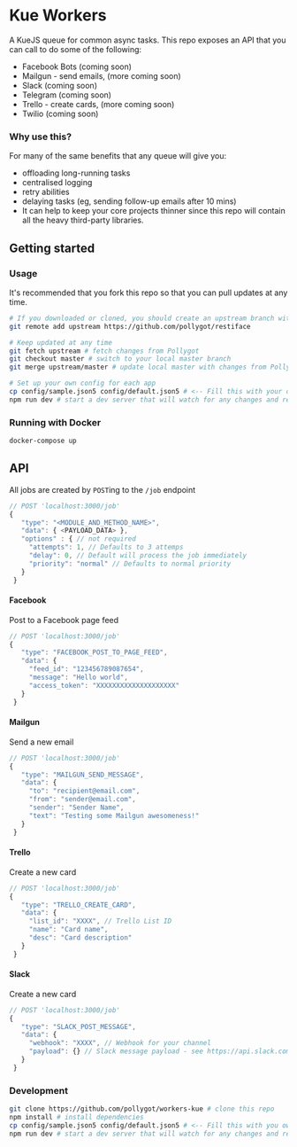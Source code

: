 # Kue Workers

A KueJS queue for common async tasks. This repo exposes an API that you can call to do some of the following:

- Facebook Bots (coming soon)
- Mailgun - send emails, (more coming soon)
- Slack (coming soon)
- Telegram (coming soon)
- Trello - create cards, (more coming soon)
- Twilio (coming soon)

### Why use this?

For many of the same benefits that any queue will give you:
- offloading long-running tasks
- centralised logging
- retry abilities
- delaying tasks (eg, sending follow-up emails after 10 mins)
- It can help to keep your core projects thinner since this repo will contain all the heavy third-party libraries.


## Getting started

### Usage

It's recommended that you fork this repo so that you can pull updates at any time.

```bash
# If you downloaded or cloned, you should create an upstream branch with the original repo
git remote add upstream https://github.com/pollygot/restiface

# Keep updated at any time
git fetch upstream # fetch changes from Pollygot
git checkout master # switch to your local master branch
git merge upstream/master # update local master with changes from Pollygot

# Set up your own config for each app
cp config/sample.json5 config/default.json5 # <-- Fill this with your own config
npm run dev # start a dev server that will watch for any changes and recompile
```

### Running with Docker

```bash
docker-compose up
```

## API

All jobs are created by `POST`ing to the `/job` endpoint

```javascript
// POST 'localhost:3000/job'
{
   "type": "<MODULE_AND_METHOD_NAME>",
   "data": { <PAYLOAD_DATA> },
   "options" : { // not required
     "attempts": 1, // Defaults to 3 attemps
     "delay": 0, // Default will process the job immediately
     "priority": "normal" // Defaults to normal priority
   }
 }
```

#### Facebook

Post to a Facebook page feed
```javascript
// POST 'localhost:3000/job'
{
   "type": "FACEBOOK_POST_TO_PAGE_FEED",
   "data": {
     "feed_id": "123456789087654",
     "message": "Hello world",
     "access_token": "XXXXXXXXXXXXXXXXXXXX"
   }
 }
```

#### Mailgun

Send a new email
```javascript
// POST 'localhost:3000/job'
{
   "type": "MAILGUN_SEND_MESSAGE",
   "data": {
     "to": "recipient@email.com",
     "from": "sender@email.com",
     "sender": "Sender Name",
     "text": "Testing some Mailgun awesomeness!"
   }
 }
```

#### Trello

Create a new card
```javascript
// POST 'localhost:3000/job'
{
   "type": "TRELLO_CREATE_CARD",
   "data": {
     "list_id": "XXXX", // Trello List ID
     "name": "Card name",
     "desc": "Card description"
   }
 }
```


#### Slack

Create a new card
```javascript
// POST 'localhost:3000/job'
{
   "type": "SLACK_POST_MESSAGE",
   "data": {
     "webhook": "XXXX", // Webhook for your channel
     "payload": {} // Slack message payload - see https://api.slack.com/docs/messages/builder
   }
 }
```


### Development

```bash
git clone https://github.com/pollygot/workers-kue # clone this repo
npm install # install dependencies
cp config/sample.json5 config/default.json5 # <-- Fill this with you own config
npm run dev # start a dev server that will watch for any changes and recompile

```

